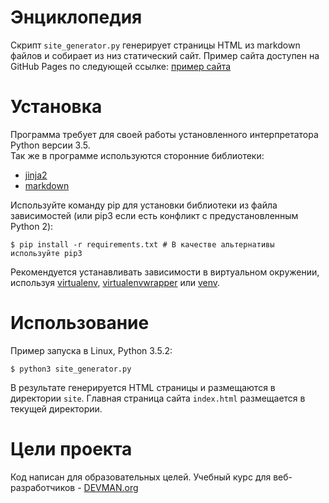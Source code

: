 # Энциклопедия

Скрипт ```site_generator.py``` генерирует страницы HTML из markdown файлов и  собирает из низ статический сайт. Пример сайта доступен на GitHub Pages по следующей ссылке: [пример сайта](https://igorzakhar.github.io/19_site_generator/)  

# Установка

Программа требует для своей работы установленного интерпретатора Python версии 3.5.  
Так же в программе используются сторонние библиотеки:
- [jinja2](http://jinja.pocoo.org/docs/2.10/)
- [markdown](https://python-markdown.github.io/)

Используйте команду pip для установки  библиотеки из файла зависимостей (или pip3 если есть конфликт с предустановленным Python 2):
```
$ pip install -r requirements.txt # В качестве альтернативы используйте pip3
```
Рекомендуется устанавливать зависимости в виртуальном окружении, используя [virtualenv](https://github.com/pypa/virtualenv), [virtualenvwrapper](https://pypi.python.org/pypi/virtualenvwrapper) или [venv](https://docs.python.org/3/library/venv.html). 

# Использование

Пример запуска в Linux, Python 3.5.2:
```
$ python3 site_generator.py
```
В результате генерируется HTML страницы и размещаются в директории ```site```. Главная страница сайта ```index.html``` размещается в текущей директории.

# Цели проекта

Код написан для образовательных целей. Учебный курс для веб-разработчиков - [DEVMAN.org](https://devman.org)
